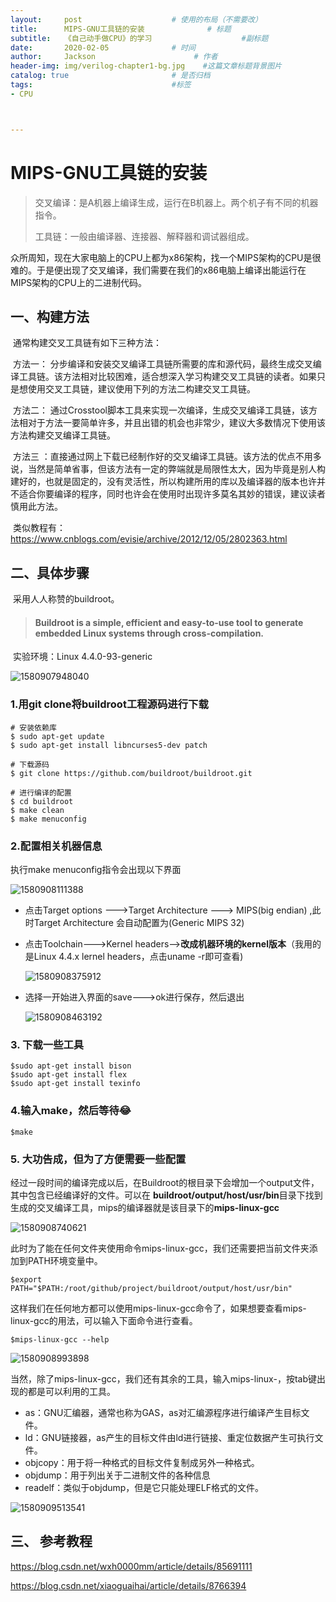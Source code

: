 ```yaml
---
layout:     post                    # 使用的布局（不需要改）
title:      MIPS-GNU工具链的安装              # 标题 
subtitle:   《自己动手做CPU》的学习					 #副标题
date:       2020-02-05              # 时间
author:     Jackson                      # 作者
header-img: img/verilog-chapter1-bg.jpg    #这篇文章标题背景图片
catalog: true                       # 是否归档
tags:                               #标签
- CPU



---
```


# MIPS-GNU工具链的安装

> 交叉编译：是A机器上编译生成，运行在B机器上。两个机子有不同的机器指令。
>
> 工具链：一般由编译器、连接器、解释器和调试器组成。

众所周知，现在大家电脑上的CPU上都为x86架构，找一个MIPS架构的CPU是很难的。于是便出现了交叉编译，我们需要在我们的x86电脑上编译出能运行在MIPS架构的CPU上的二进制代码。

## 一、构建方法

​		通常构建交叉工具链有如下三种方法：

​		方法一： 分步编译和安装交叉编译工具链所需要的库和源代码，最终生成交叉编译工具链。该方法相对比较困难，适合想深入学习构建交叉工具链的读者。如果只是想使用交叉工具链，建议使用下列的方法二构建交叉工具链。

​		方法二： 通过Crosstool脚本工具来实现一次编译，生成交叉编译工具链，该方法相对于方法一要简单许多，并且出错的机会也非常少，建议大多数情况下使用该方法构建交叉编译工具链。

​		方法三 ：直接通过网上下载已经制作好的交叉编译工具链。该方法的优点不用多说，当然是简单省事，但该方法有一定的弊端就是局限性太大，因为毕竟是别人构建好的，也就是固定的，没有灵活性，所以构建所用的库以及编译器的版本也许并不适合你要编译的程序，同时也许会在使用时出现许多莫名其妙的错误，建议读者慎用此方法。

​	类似教程有：https://www.cnblogs.com/evisie/archive/2012/12/05/2802363.html

## 二、具体步骤

​		采用人人称赞的buildroot。

> #### Buildroot is a simple, efficient and easy-to-use tool to generate embedded Linux systems through cross-compilation.

​		实验环境：Linux 4.4.0-93-generic

![1580907948040](http://sql.icrystal.top/findVersion.png)

### 1.用git clone将buildroot工程源码进行下载

```
# 安装依赖库
$ sudo apt-get update
$ sudo apt-get install libncurses5-dev patch
 
# 下载源码
$ git clone https://github.com/buildroot/buildroot.git
 
# 进行编译的配置
$ cd buildroot
$ make clean
$ make menuconfig
```

### 2.配置相关机器信息

执行make menuconfig指令会出现以下界面

![1580908111388](http://sql.icrystal.top/buildRootGUI.png)

* 点击Target options --->Target Architecture ---> MIPS(big endian) ,此时Target Architecture 会自动配置为(Generic MIPS 32)

* 点击Toolchain--->Kernel headers-->**改成机器环境的kernel版本**（我用的是Linux 4.4.x lernel headers，点击uname -r即可查看)

  ![1580908375912](http://sql.icrystal.top/buildRootToolChain.png) 

* 选择一开始进入界面的save--->ok进行保存，然后退出

  ![1580908463192](http://sql.icrystal.top/buildRootSave.png)

### 3. 下载一些工具

```
$sudo apt-get install bison
$sudo apt-get install flex
$sudo apt-get install texinfo
```

### 4.输入make，然后等待:joy:

```
$make
```

### 5. 大功告成，但为了方便需要一些配置

​		经过一段时间的编译完成以后，在Buildroot的根目录下会增加一个output文件，其中包含已经编译好的文件。可以在 **buildroot/output/host/usr/bin**目录下找到生成的交叉编译工具，mips的编译器就是该目录下的**mips-linux-gcc**

![1580908740621](http://sql.icrystal.top/mipsLinuxGcc.png)

​		此时为了能在任何文件夹使用命令mips-linux-gcc，我们还需要把当前文件夹添加到PATH环境变量中。

```
$export PATH="$PATH:/root/github/project/buildroot/output/host/usr/bin"

```

​		这样我们在任何地方都可以使用mips-linux-gcc命令了，如果想要查看mips-linux-gcc的用法，可以输入下面命令进行查看。

```
$mips-linux-gcc --help
```



![1580908993898](http://sql.icrystal.top/mipsLinuxGccHelp.png)

​		当然，除了mips-linux-gcc，我们还有其余的工具，输入mips-linux-，按tab键出现的都是可以利用的工具。

* as：GNU汇编器，通常也称为GAS，as对汇编源程序进行编译产生目标文件。
* ld：GNU链接器，as产生的目标文件由ld进行链接、重定位数据产生可执行文件。
* objcopy：用于将一种格式的目标文件复制成另外一种格式。
* objdump：用于列出关于二进制文件的各种信息
* readelf：类似于objdump，但是它只能处理ELF格式的文件。

![1580909513541](http://sql.icrystal.top/mipsLinuxOtherTool.png)

## 三、 参考教程

https://blog.csdn.net/wxh0000mm/article/details/85691111

https://blog.csdn.net/xiaoguaihai/article/details/8766394